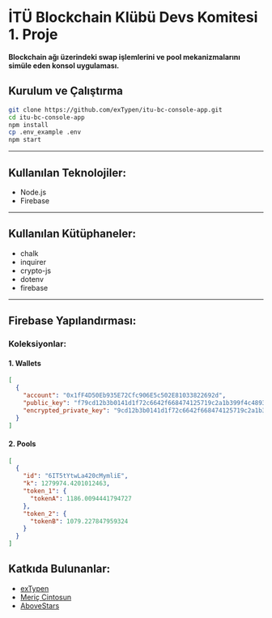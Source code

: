# İTÜ Blockchain Klübü Devs Komitesi 1. Proje

**Blockchain ağı üzerindeki swap işlemlerini ve pool mekanizmalarını simüle eden konsol uygulaması.**

## Kurulum ve Çalıştırma

```bash
git clone https://github.com/exTypen/itu-bc-console-app.git
cd itu-bc-console-app
npm install
cp .env_example .env
npm start
```

---

## Kullanılan Teknolojiler:

- Node.js
- Firebase

---

## Kullanılan Kütüphaneler:

- chalk
- inquirer
- crypto-js
- dotenv
- firebase

---

## Firebase Yapılandırması:

### Koleksiyonlar:

#### 1. Wallets

```json
[
  {
    "account": "0x1fF4D50Eb935E72Cfc906E5c502E81033822692d",
    "public_key": "f79cd12b3b0141d1f72c6642f668474125719c2a1b399f4c48932ebfaa2e1384",
    "encrypted_private_key": "9cd12b3b0141d1f72c6642f668474125719c2a1b399f4c48932ebfaa2e1384saf"
  }
]
```

#### 2. Pools

```json
[
  {
    "id": "6IT5tYtwLa420cMymliE",
    "k": 1279974.4201012463,
    "token_1": {
      "tokenA": 1186.0094441794727
    },
    "token_2": {
      "tokenB": 1079.227847959324
    }
  }
]
```

## Katkıda Bulunanlar:

- [exTypen](https://github.com/exTypen)
- [Meriç Cintosun](https://github.com/mericcintosun)
- [AboveStars](https://github.com/aboveStars)

